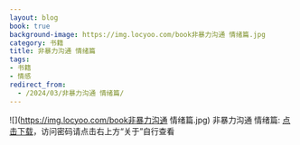 ```yaml
---
layout: blog
book: true
background-image: https://img.locyoo.com/book非暴力沟通 情绪篇.jpg
category: 书籍
title: 非暴力沟通 情绪篇
tags:
- 书籍
- 情感
redirect_from:
  - /2024/03/非暴力沟通 情绪篇/
---
```

![](https://img.locyoo.com/book非暴力沟通 情绪篇.jpg)
非暴力沟通 情绪篇: <a name = "ref1" href="https://url18.ctfile.com/f/50983618-1345404586-961f2e?p=3619">点击下载</a>，访问密码请点击右上方“关于”自行查看